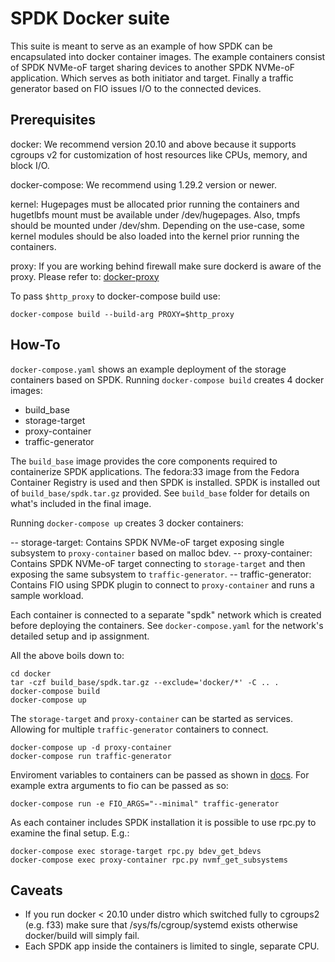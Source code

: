 # SPDK Docker suite

This suite is meant to serve as an example of how SPDK can be encapsulated
into docker container images. The example containers consist of SPDK NVMe-oF
target sharing devices to another SPDK NVMe-oF application. Which serves
as both initiator and target. Finally a traffic generator based on FIO
issues I/O to the connected devices.

## Prerequisites

docker: We recommend version 20.10 and above because it supports cgroups v2 for
customization of host resources like CPUs, memory, and block I/O.

docker-compose: We recommend using 1.29.2 version or newer.

kernel: Hugepages must be allocated prior running the containers and hugetlbfs
mount must be available under /dev/hugepages. Also, tmpfs should be mounted
under /dev/shm. Depending on the use-case, some kernel modules should be also
loaded into the kernel prior running the containers.

proxy: If you are working behind firewall make sure dockerd is aware of the
proxy. Please refer to:
[docker-proxy](https://docs.docker.com/config/daemon/systemd/#httphttps-proxy)

To pass `$http_proxy` to docker-compose build use:
~~~{.sh}
docker-compose build --build-arg PROXY=$http_proxy
~~~

## How-To

`docker-compose.yaml` shows an example deployment of the storage containers based on SPDK.
Running `docker-compose build` creates 4 docker images:

- build_base
- storage-target
- proxy-container
- traffic-generator

The `build_base` image provides the core components required to containerize SPDK
applications. The fedora:33 image from the Fedora Container Registry is used and then SPDK is installed. SPDK is installed out of `build_base/spdk.tar.gz` provided.
See `build_base` folder for details on what's included in the final image.

Running `docker-compose up` creates 3 docker containers:

-- storage-target: Contains SPDK NVMe-oF target exposing single subsystem to
`proxy-container` based on malloc bdev.
-- proxy-container: Contains SPDK NVMe-oF target connecting to `storage-target`
and then exposing the same subsystem to `traffic-generator`.
-- traffic-generator: Contains FIO using SPDK plugin to connect to `proxy-container`
and runs a sample workload.

Each container is connected to a separate "spdk" network which is created before
deploying the containers. See `docker-compose.yaml` for the network's detailed setup and ip assignment.

All the above boils down to:

~~~{.sh}
cd docker
tar -czf build_base/spdk.tar.gz --exclude='docker/*' -C .. .
docker-compose build
docker-compose up
~~~

The `storage-target` and `proxy-container` can be started as services.
Allowing for multiple `traffic-generator` containers to connect.

~~~{.sh}
docker-compose up -d proxy-container
docker-compose run traffic-generator
~~~

Enviroment variables to containers can be passed as shown in
[docs](https://docs.docker.com/compose/environment-variables/).
For example extra arguments to fio can be passed as so:

~~~{.sh}
docker-compose run -e FIO_ARGS="--minimal" traffic-generator
~~~

As each container includes SPDK installation it is possible to use rpc.py to
examine the final setup. E.g.:

~~~{.sh}
docker-compose exec storage-target rpc.py bdev_get_bdevs
docker-compose exec proxy-container rpc.py nvmf_get_subsystems
~~~

## Caveats

- If you run docker < 20.10 under distro which switched fully to cgroups2
  (e.g. f33) make sure that /sys/fs/cgroup/systemd exists otherwise docker/build
  will simply fail.
- Each SPDK app inside the containers is limited to single, separate CPU.
